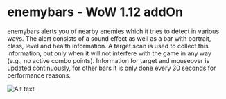 # enemybars - WoW 1.12 addOn 

enemybars alerts you of nearby enemies which it tries to detect in various ways. The alert consists of a sound effect as well as a bar with portrait, class, level and health information. A target scan is used to collect this information, but only when it will not interfere with the game in any way (e.g., no active combo points). Information for target and mouseover is updated continuously, for other bars it is only done every 30 seconds for performance reasons.

![Alt text](https://i.imgur.com/jiOaN9G.png)